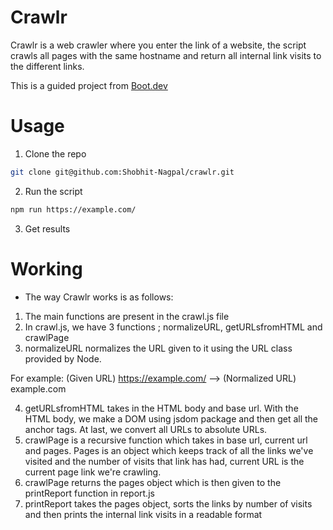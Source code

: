 # Crawlr
Crawlr is a web crawler where you enter the link of a website, the script crawls all pages with the same hostname and return all internal link visits to the different links.

This is a guided project from <a href="https://boot.dev">Boot.dev</a>

# Usage
1. Clone the repo
```bash
git clone git@github.com:Shobhit-Nagpal/crawlr.git
```
2. Run the script
```bash
npm run https://example.com/
```
3. Get results

# Working
- The way Crawlr works is as follows:
1. The main functions are present in the crawl.js file 
2. In crawl.js, we have 3 functions ; normalizeURL, getURLsfromHTML and crawlPage
3. normalizeURL normalizes the URL given to it using the URL class provided by Node.

For example:
(Given URL) https://example.com/ --> (Normalized URL) example.com

4. getURLsfromHTML takes in the HTML body and base url. With the HTML body, we make a DOM using jsdom package and then get all the anchor tags. At last, we convert all URLs to absolute URLs.
5. crawlPage is a recursive function which takes in base url, current url and pages. Pages is an object which keeps track of all the links we've visited and the number of visits that link has had, current URL is the current page link we're crawling. 
6. crawlPage returns the pages object which is then given to the printReport function in report.js
7. printReport takes the pages object, sorts the links by number of visits and then prints the internal link visits in a readable format 
